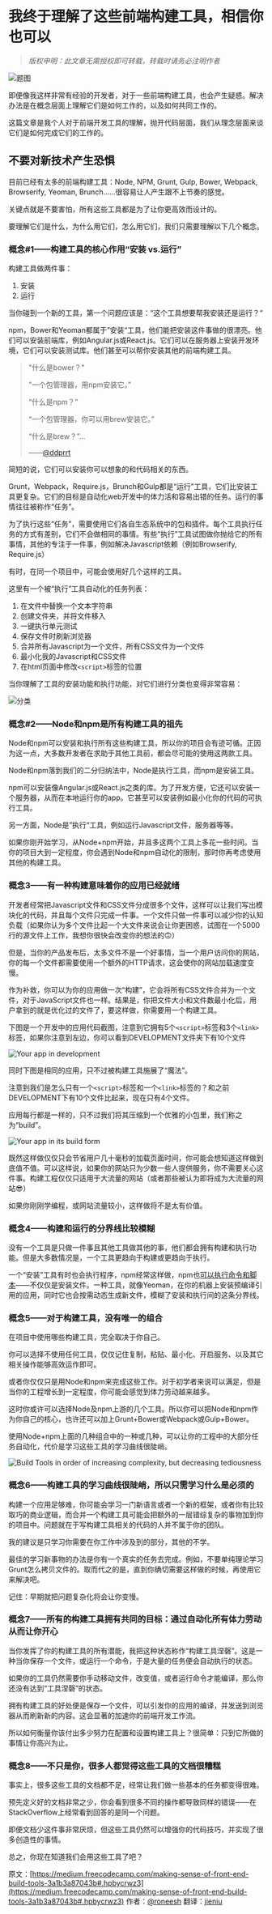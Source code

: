 # 我终于理解了这些前端构建工具，相信你也可以

> *版权申明：此文章无需授权即可转载，转载时请务必注明作者*

![题图](http://oekyukinw.bkt.clouddn.com/1-L4TYDiuYB5-EK8SG2RjHHQ.png)

即便像我这样非常有经验的开发者，对于一些前端构建工具，也会产生疑惑。解决办法是在概念层面上理解它们是如何工作的，以及如何共同工作的。

这篇文章是我个人对于前端开发工具的理解，抛开代码层面，我们从理念层面来谈它们是如何完成它们的工作的。

## 不要对新技术产生恐惧

目前已经有太多的前端构建工具：Node, NPM, Grunt, Gulp, Bower, Webpack, Browserify, Yeoman, Brunch……很容易让人产生跟不上节奏的感觉。

关键点就是不要害怕，所有这些工具都是为了让你更高效而设计的。

要理解它们是什么，为什么用它们，怎么用它们，我们只需要理解以下几个概念。

### 概念#1——构建工具的核心作用“安装 vs.运行”

构建工具做两件事：

1. 安装
2. 运行

当你碰到一个新的工具，第一个问题应该是：“这个工具想要帮我安装还是运行？“

npm，Bower和Yeoman都属于”安装“工具，他们能把安装这件事做的很漂亮。他们可以安装前端库，例如Angular.js或React.js。它们可以在服务器上安装开发环境，它们可以安装测试库。他们甚至可以帮你安装其他的前端构建工具。

> "什么是bower？"
>
> ”一个包管理器，用npm安装它。”
>
> “什么是npm？”
>
> “一个包管理器，你可以用brew安装它。”
>
> “什么是brew？”...
>
> ——[@ddprrt](https://twitter.com/ddprrt/status/529909875347030016)

简短的说，它们可以安装你可以想象的和代码相关的东西。

Grunt，Webpack，Require.js，Brunch和Gulp都是“运行”工具，它们比安装工具更复杂。它们的目标是自动化web开发中的体力活和容易出错的任务。运行的事情往往被称作“任务”。

为了执行这些“任务”，需要使用它们各自生态系统中的包和插件。每个工具执行任务的方式有差别，它们不会做相同的事情。有些“执行”工具试图做你抛给它的所有事情，其他的专注于一件事，例如解决Javascript依赖（例如Browserify, Require.js）

有时，在同一个项目中，可能会使用好几个这样的工具。

这里有一个被“执行”工具自动化的任务列表：

1. 在文件中替换一个文本字符串
2. 创建文件夹，并将文件移入
3. 一键执行单元测试
4. 保存文件时刷新浏览器
5. 合并所有Javascript为一个文件，所有CSS文件为一个文件
6. 最小化我的Javascript和CSS文件
7. 在html页面中修改`<script>`标签的位置

当你理解了工具的安装功能和执行功能，对它们进行分类也变得非常容易：

![分类](http://oekyukinw.bkt.clouddn.com/1-0MT3awKHigXswTwawZo_cA.png)

### 概念#2——Node和npm是所有构建工具的祖先

Node和npm可以安装和执行所有这些构建工具，所以你的项目会有迹可循。正因为这一点，大多数开发者在求助于其他工具前，都会尽可能的使用这两款工具。

Node和npm落到我们的二分归纳法中，Node是执行工具，而npm是安装工具。

npm可以安装像Angular.js或React.js之类的库。为了开发方便，它还可以安装一个服务器，从而在本地运行你的app。它甚至可以安装例如最小化你的代码的可执行工具。

另一方面，Node是”执行“工具，例如运行Javascript文件，服务器等等。

如果你刚开始学习，从Node+npm开始，并且多这两个工具上多花一些时间。当你的项目大到一定程度，你会遇到Node和npm自动化的限制，那时你再考虑使用其他的构建工具。

### 概念3——有一种构建意味着你的应用已经就绪

开发者经常把Javascript文件和CSS文件分成很多个文件，这样可以让我们写出模块化的代码，并且每个文件只完成一件事。一个文件只做一件事可以减少你的认知负载（如果你认为多个文件比起一个大文件来说会让你更困惑，试图在一个5000行的源文件上工作，我想你很快会改变你的想法的🙃）

但是，当你的产品发布后，太多文件不是一个好事情，当一个用户访问你的网站，你的每一个文件都需要使用一个额外的HTTP请求，这会使你的网站加载速度变慢。

作为补救，你可以为你的应用做一次“构建”，它会将所有CSS文件合并为一个文件，对于JavaScript文件也一样。结果是，你把文件大小和文件数最小化后，用户拿到的就是优化过的文件了，要这样做，你需要用一个构建工具。

下图是一个开发中的应用代码截图，注意到它拥有5个`<script>`标签和3个`<link>`标签，如果你注意到左边，你可以看到DEVELOPMENT文件夹下有10个文件

![Your app in development](http://oekyukinw.bkt.clouddn.com/1-Dxaal-bYJ8mG1fFLlaQUEg.png)

同时下图是相同的应用，只不过被构建工具施展了“魔法”。

注意到我们是怎么只有一个`<script>`标签和一个`<link>`标签的？和之前DEVELOPMENT下有10个文件比起来，现在只有4个文件。

应用每行都是一样的，只不过我们将其压缩到一个优雅的小包里，我们称之为“build”。

![Your app in its build form](http://oekyukinw.bkt.clouddn.com/1-nUhYk9Mot6c6khOJTC4g1w.png)

既然这样做仅仅只会节省用户几十毫秒的加载页面时间，你可能会想知道这样做到底值不值。可以这样说，如果你的网站只为少数一些人提供服务，你不需要关心这件事。构建工程仅仅只适用于大流量的网站（或者那些被认为即将成为大流量的网站😎）

如果你刚刚学编程，或网站流量较小，这样做将不是太有价值。

### 概念4——构建和运行的分界线比较模糊

没有一个工具是只做一件事且其他工具做其他的事，他们都会拥有构建和执行功能。但是大多数情况是，一个工具更趋向于构建或更趋向于执行。

一个“安装”工具有时也会执行程序，npm经常这样做，npm也[可以执行命令和脚本](https://medium.freecodecamp.com/why-i-left-gulp-and-grunt-for-npm-scripts-3d6853dd22b8)——不仅仅是安装文件。一种工具，就像Yeoman，在你的机器上安装预编译引用的应用，同时它也会按需动态生成新文件，模糊了安装和执行间的这条分界线。

### 概念5——对于构建工具，没有唯一的组合

在项目中使用哪些构建工具，完全取决于你自己。

你可以选择不使用任何工具，仅仅记住复制，粘贴、最小化、开启服务、以及其它相关操作能够高效运作即可。

或者你仅仅只是用Node和npm来完成这些工作。对于初学者来说可以满足，但是当你的工程增长到一定程度，你可能会感觉到体力劳动越来越多。

这时你或许可以选择Node及npm上游的几个工具。所以你可以把Node和npm作为你自己的核心，也许还可以加上Grunt+Bower或Webpack或Gulp+Bower。

使用Node+npm上面的几种组合中的一种或几种，可以让你的工程中的大部分任务自动化，代价是学习这些工具的学习曲线很陡峭。

![Build Tools in order of increasing complexity, but decreasing tediousness](http://oekyukinw.bkt.clouddn.com/1-Y5gyN19hMnG91oVq51kKAw.png)

### 概念6——构建工具的学习曲线很陡峭，所以只需学习什么是必须的

构建一个应用足够难，你可能会学习一门新语言或者一个新的框架，或者你有比较取巧的商业逻辑，而合并一个构建工具可能会把额外的一层错综复杂的事物加到你的项目中。问题就在于写构建工具相关的代码的人并不属于你的团队。

我的建议是只学习你需要在你工作中涉及到的部分，其他的不学。

最佳的学习新事物的办法是你有一个真实的任务去完成。例如，不要单纯理论学习Grunt怎么拷贝文件的。取而代之的是，直到你确切需要这样做的时候，再使用它来解决吧。

记住：早期就把问题复杂化将会让你变慢。

### 概念7——所有的构建工具拥有共同的目标：通过自动化所有体力劳动从而让你开心

当你发挥了你的构建工具的所有潜能，我把这种状态称作“构建工具涅磬”。这是一种当你保存一个文件，或运行一个命令，于是大量的任务便会自动执行的状态。

如果你的工具仍然需要你手动移动文件，改变值，或者运行命令才能编译，那么你还没有达到“工具涅磬”的状态。

拥有构建工具的好处便是保存一个文件，可以引发你的应用的编译，并发送到浏览器从而刷新新的内容。这会显著的加速你的前端开发工作流。

所以如何衡量你该付出多少努力在配置和设置构建工具上？很简单：只到它所做的事情让你高兴为止。

### 概念8——不只是你，很多人都觉得这些工具的文档很糟糕

事实上，很多这些工具的文档都不足，经常让我们做一些基本的任务都变得很难。

预先定义好的文档非常之少，你会看到很多不同的操作都导致同样的错误——在StackOverflow上经常看到回答的是同一个问题。

即便文档少这件事非常厌烦，但这些工具仍然可以增强你的代码技巧，并实现了很多创造性的事情。

总之，你现在知道我们会用这些工具了吧？

原文：[https://medium.freecodecamp.com/making-sense-of-front-end-build-tools-3a1b3a87043b#.hpbycrwz3](https://medium.freecodecamp.com/making-sense-of-front-end-build-tools-3a1b3a87043b#.hpbycrwz3)
作者：[@roneesh](https://medium.freecodecamp.com/@roneesh) 翻译：[jieniu](http://www.jieniu.me)
